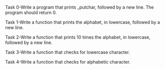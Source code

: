 Task 0-Write a program that prints _putchar, followed by a new line. The program should return 0.

Task 1-Write a function that prints the alphabet, in lowercase, followed by a new line.

Task 2-Write a function that prints 10 times the alphabet, in lowercase, followed by a new line.

Task 3-Write a function that checks for lowercase character.

Task 4-Write a function that checks for alphabetic character.

